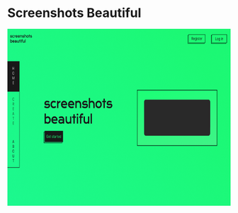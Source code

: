 # Screenshots Beautiful

<p align="center">
    <img src="./githubImages/home.png" alt="Mobile UI" width="auto" height="400px">
</p>
